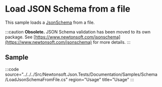 ﻿# Load JSON Schema from a file

This sample loads a [JsonSchema](/api/newtonsoft/json/schema/jsonschema/) from a file.

:::caution
**Obsolete.** JSON Schema validation has been moved to its own package. See [https://www.newtonsoft.com/jsonschema](https://www.newtonsoft.com/jsonschema) for more details.
:::

## Sample

:::code source="../../../Src/Newtonsoft.Json.Tests/Documentation/Samples/Schema/LoadJsonSchemaFromFile.cs" region="Usage" title="Usage" :::
